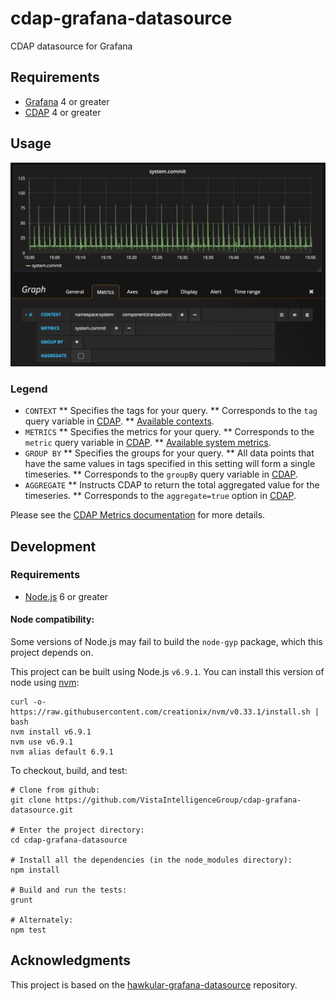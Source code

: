 # cdap-grafana-datasource

CDAP datasource for Grafana


## Requirements

* [Grafana](http://grafana.org/) 4 or greater
* [CDAP](https://cask.co/products/cdap/) 4 or greater


## Usage

![Example](https://raw.githubusercontent.com/VistaIntelligenceGroup/cdap-grafana-datasource/master/docs/images/simple-example.png)

### Legend

* `CONTEXT`
** Specifies the tags for your query.
** Corresponds to the `tag` query variable in [CDAP](http://docs.cask.co/cdap/current/en/reference-manual/http-restful-api/metrics.html#querying-a-metric).
** [Available contexts](http://docs.cask.co/cdap/current/en/reference-manual/http-restful-api/metrics.html#available-contexts).
* `METRICS`
** Specifies the metrics for your query.
** Corresponds to the `metric` query variable in [CDAP](http://docs.cask.co/cdap/current/en/reference-manual/http-restful-api/metrics.html#querying-a-metric).
** [Available system metrics](http://docs.cask.co/cdap/current/en/reference-manual/http-restful-api/metrics.html#available-system-metrics).
* `GROUP BY`
** Specifies the groups for your query.
** All data points that have the same values in tags specified in this setting will form a single timeseries.
** Corresponds to the `groupBy` query variable in [CDAP](http://docs.cask.co/cdap/current/en/reference-manual/http-restful-api/metrics.html#querying-a-metric).
* `AGGREGATE`
** Instructs CDAP to return the total aggregated value for the timeseries.
** Corresponds to the `aggregate=true` option in [CDAP](http://docs.cask.co/cdap/current/en/reference-manual/http-restful-api/metrics.html#querying-a-metric).


Please see the
[CDAP Metrics documentation](http://docs.cask.co/cdap/current/en/reference-manual/http-restful-api/metrics.html)
for more details.


## Development

### Requirements

* [Node.js](https://nodejs.org/) 6 or greater

#### Node compatibility:

Some versions of Node.js may fail to build the `node-gyp` package, which this
project depends on.

This project can be built using Node.js `v6.9.1`. You can install this version
of node using [nvm](https://github.com/creationix/nvm):

```
curl -o- https://raw.githubusercontent.com/creationix/nvm/v0.33.1/install.sh | bash
nvm install v6.9.1
nvm use v6.9.1
nvm alias default 6.9.1
```

To checkout, build, and test:
```
# Clone from github:
git clone https://github.com/VistaIntelligenceGroup/cdap-grafana-datasource.git

# Enter the project directory:
cd cdap-grafana-datasource

# Install all the dependencies (in the node_modules directory):
npm install

# Build and run the tests:
grunt

# Alternately:
npm test
```


## Acknowledgments

This project is based on the
[hawkular-grafana-datasource](https://github.com/hawkular/hawkular-grafana-datasource)
repository.
